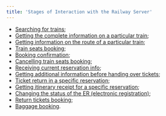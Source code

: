 ```yaml
---
title: 'Stages of Interaction with the Railway Server'
---
```


-   [Searching for trains](/trains/trains_stages/searchtrains);
-   [Getting the complete information on a particular train](/trains/trains_stages/getfulltraininfo);
-   [Getting information on the route of a particular train](/trains/trains_stages/gettrainroute);
-   [Train seats booking](/trains/trains_stages/booktrain);
-   [Booking confirmation](/trains/trains_stages/confirmbooktrain);
-   [Cancelling train seats booking](/trains/trains_stages/cancelbooktrain);
-   [Receiving current reservation info](/trains/trains_stages/updatebooktrain);
-   [Getting additional information before handing over tickets](/trains/trains_stages/getrefundinfo);
-   [Ticket return in a specific reservation](/trains/trains_stages/refundbook);
-   [Getting itinerary receipt for a specific reservation](/trains/trains_stages/getticketblank);
-   [Changing the status of the ER (electronic registration)](/trains/trains_stages/changeerstatus);
-   [Return tickets booking](/trains/trains_stages/bookreturntrain);
-   [Baggage booking](/trains/trains_stages/bookbaggagedoc).